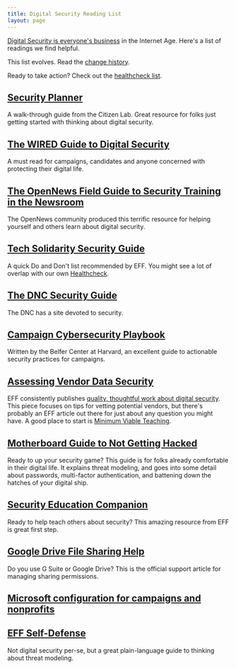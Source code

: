 ```yaml
---
title: Digital Security Reading List
layout: page
---
```


[Digital Security is everyone's business](https://sec.eff.org/articles/why-your-audience-should-care) in the Internet Age. Here's a list of readings we find helpful.

This list evolves. Read the [change history](https://github.com/statedemocrats/statedemocrats.us/commits/master/.site/security/reading.md).

Ready to take action? Check out the [healthcheck list](healthcheck.html).

## [Security Planner](https://securityplanner.org/)

A walk-through guide from the Citizen Lab. Great resource for folks just getting started with thinking
about digital security.

## [The WIRED Guide to Digital Security](https://www.wired.com/2017/12/digital-security-guide/)

A must read for campaigns, candidates and anyone concerned with protecting their digital life.

## [The OpenNews Field Guide to Security Training in the Newsroom](https://the-field-guide-to-security-training-in-the-newsroom.readthedocs.io/en/latest/)

The OpenNews community produced this terrific resource for helping yourself and others learn about digital security.

## [Tech Solidarity Security Guide](https://techsolidarity.org/resources/basic_security.htm)

A quick Do and Don't list recommended by EFF. You might see a lot of overlap with our own [Healthcheck](healthcheck.html).

## [The DNC Security Guide](https://securetheblueteam.org/)

The DNC has a site devoted to security.

## [Campaign Cybersecurity Playbook](https://www.belfercenter.org/CyberPlaybook)

Written by the Belfer Center at Harvard, an excellent guide to actionable security practices for campaigns.

## [Assessing Vendor Data Security](https://www.eff.org/deeplinks/2018/01/how-assess-vendors-data-security)

EFF consistently publishes [quality, thoughtful work about digital security](https://www.eff.org/issues/security).
This piece focuses on tips for vetting potential vendors, but there's probably an EFF article out there for
just about any question you might have. A good place to start is [Minimum Viable Teaching](https://sec.eff.org/articles/minimum-viable-teaching).

## [Motherboard Guide to Not Getting Hacked](https://motherboard.vice.com/en_us/article/d3devm/motherboard-guide-to-not-getting-hacked-online-safety-guide)

Ready to up your security game? This guide is for folks already comfortable in their digital life. It explains
threat modeling, and goes into some detail about passwords, multi-factor authentication, and battening down
the hatches of your digital ship.

## [Security Education Companion](https://sec.eff.org/articles)

Ready to help teach others about security? This amazing resource from EFF is great first step.

## [Google Drive File Sharing Help](https://support.google.com/a/answer/60781)

Do you use G Suite or Google Drive? This is the official support article for managing sharing permissions.

## [Microsoft configuration for campaigns and nonprofits](https://docs.microsoft.com/en-us/office365/enterprise/microsoft-security-guidance-for-political-campaigns-nonprofits-and-other-agile-o)

## [EFF Self-Defense](https://ssd.eff.org/en/module/your-security-plan)

Not digital security per-se, but a great plain-language guide to thinking about threat modeling.
